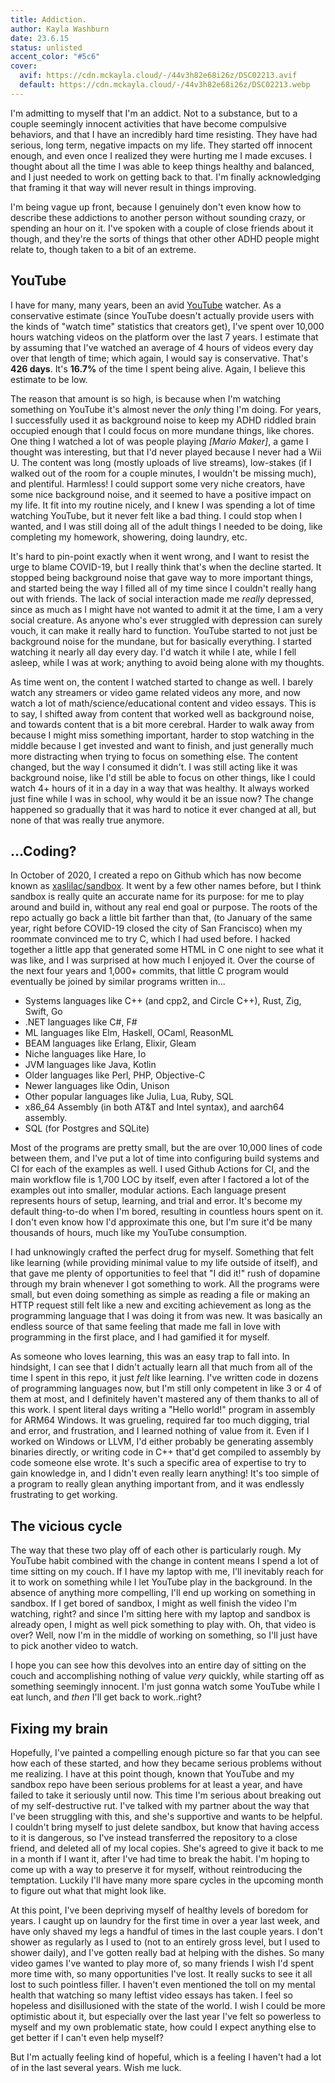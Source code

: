 ```yaml
---
title: Addiction.
author: Kayla Washburn
date: 23.6.15
status: unlisted
accent_color: "#5c6"
cover:
  avif: https://cdn.mckayla.cloud/-/44v3h82e68i26z/DSC02213.avif
  default: https://cdn.mckayla.cloud/-/44v3h82e68i26z/DSC02213.webp
---
```


I'm admitting to myself that I'm an addict. Not to a substance, but to a couple seemingly
innocent activities that have become compulsive behaviors, and that I have an incredibly
hard time resisting. They have had serious, long term, negative impacts on my life. They
started off innocent enough, and even once I realized they were hurting me I made excuses.
I thought about all the time I was able to keep things healthy and balanced, and I just
needed to work on getting back to that. I'm finally acknowledging that framing it that
way will never result in things improving.

I'm being vague up front, because I genuinely don't even know how to describe these
addictions to another person without sounding crazy, or spending an hour on it. I've
spoken with a couple of close friends about it though, and they're the sorts of things
that other other ADHD people might relate to, though taken to a bit of an extreme.

## YouTube

I have for many, many years, been an avid [YouTube] watcher. As a conservative estimate
(since YouTube doesn't actually provide users with the kinds of "watch time" statistics
that creators get), I've spent over 10,000 hours watching videos on the platform over the
last 7 years. I estimate that by assuming that I've watched an average of 4 hours of
videos every day over that length of time; which again, I would say is conservative.
That's **426 days**. It's **16.7%** of the time I spent being alive. Again, I believe
this estimate to be low.

The reason that amount is so high, is because when I'm watching something on YouTube it's
almost never the _only_ thing I'm doing. For years, I successfully used it as background
noise to keep my ADHD riddled brain occupied enough that I could focus on more mundane
things, like chores. One thing I watched a lot of was people playing _[Mario Maker]_, a
game I thought was interesting, but that I'd never played because I never had a Wii U. The
content was long (mostly uploads of live streams), low-stakes (if I walked out of the room
for a couple minutes, I wouldn't be missing much), and plentiful. Harmless! I could
support some very niche creators, have some nice background noise, and it seemed to have a
positive impact on my life. It fit into my routine nicely, and I knew I was spending a lot
of time watching YouTube, but it never felt like a bad thing. I could stop when I wanted,
and I was still doing all of the adult things I needed to be doing, like completing my
homework, showering, doing laundry, etc.

It's hard to pin-point exactly when it went wrong, and I want to resist the urge to blame
COVID-19, but I really think that's when the decline started. It stopped being background
noise that gave way to more important things, and started being the way I filled all of my
time since I couldn't really hang out with friends. The lack of social interaction made me
_really_ depressed, since as much as I might have not wanted to admit it at the time, I am
a very social creature. As anyone who's ever struggled with depression can surely vouch,
it can make it really hard to function. YouTube started to not just be background noise
for the mundane, but for basically everything. I started watching it nearly all day every
day. I'd watch it while I ate, while I fell asleep, while I was at work; anything to avoid
being alone with my thoughts.

As time went on, the content I watched started to change as well. I barely watch any
streamers or video game related videos any more, and now watch a lot of math/science/educational
content and video essays. This is to say, I shifted away from content that worked well
as background noise, and towards content that is a bit more cerebral. Harder to walk away
from because I might miss something important, harder to stop watching in the middle
because I get invested and want to finish, and just generally much more distracting when
trying to focus on something else. The content changed, but the way I consumed it didn't.
I was still acting like it was background noise, like I'd still be able to focus on other
things, like I could watch 4+ hours of it in a day in a way that was healthy. It always
worked just fine while I was in school, why would it be an issue now? The change happened
so gradually that it was hard to notice it ever changed at all, but none of that was
really true anymore.

## ...Coding?

In October of 2020, I created a repo on Github which has now become known as
[xaslilac/sandbox]. It went by a few other names before, but I think sandbox is really
quite an accurate name for its purpose: for me to play around and build in, without any
real end goal or purpose. The roots of the repo actually go back a little bit farther than
that, (to January of the same year, right before COVID-19 closed the city of San Francisco)
when my roommate convinced me to try C, which I had used before. I hacked together a
little app that generated some HTML in C one night to see what it was like, and I was
surprised at how much I enjoyed it. Over the course of the next four years and 1,000+
commits, that little C program would eventually be joined by similar programs written in...

- Systems languages like C++ (and cpp2, and Circle C++), Rust, Zig, Swift, Go
- .NET languages like C#, F#
- ML languages like Elm, Haskell, OCaml, ReasonML
- BEAM languages like Erlang, Elixir, Gleam
- Niche languages like Hare, Io
- JVM languages like Java, Kotlin
- Older languages like Perl, PHP, Objective-C
- Newer languages like Odin, Unison
- Other popular languages like Julia, Lua, Ruby, SQL
- x86_64 Assembly (in both AT&T and Intel syntax), and aarch64 assembly.
- SQL (for Postgres and SQLite)

Most of the programs are pretty small, but the are over 10,000 lines of code between them,
and I've put a lot of time into configuring build systems and CI for each of the examples
as well. I used Github Actions for CI, and the main workflow file is 1,700 LOC by itself,
even after I factored a lot of the examples out into smaller, modular actions. Each
language present represents hours of setup, learning, and trial and error. It's become my
default thing-to-do when I'm bored, resulting in countless hours spent on it. I don't
even know how I'd approximate this one, but I'm sure it'd be many thousands of hours, much
like my YouTube consumption.

I had unknowingly crafted the perfect drug for myself. Something that felt like learning
(while providing minimal value to my life outside of itself), and that gave me plenty of
opportunities to feel that "I did it!" rush of dopamine through my brain whenever I got
something to work. All the programs were small, but even doing something as simple as
reading a file or making an HTTP request still felt like a new and exciting achievement
as long as the programming language that I was doing it from was new. It was basically an
endless source of that same feeling that made me fall in love with programming in the
first place, and I had gamified it for myself.

As someone who loves learning, this was an easy trap to fall into. In hindsight, I can see
that I didn't actually learn all that much from all of the time I spent in this repo, it
just _felt_ like learning. I've written code in dozens of programming languages now, but
I'm still only competent in like 3 or 4 of them at most, and I definitely haven't mastered
any of them thanks to all of this work. I spent literal days writing a "Hello world!"
program in assembly for ARM64 Windows. It was grueling, required far too much digging,
trial and error, and frustration, and I learned nothing of value from it. Even if I worked
on Windows or LLVM, I'd either probably be generating assembly binaries directly, or
writing code in C++ that'd get compiled to assembly by code someone else wrote. It's such
a specific area of expertise to try to gain knowledge in, and I didn't even really learn
anything! It's too simple of a program to really glean anything important from, and it was
endlessly frustrating to get working.

## The vicious cycle

The way that these two play off of each other is particularly rough. My YouTube habit
combined with the change in content means I spend a lot of time sitting on my couch. If
I have my laptop with me, I'll inevitably reach for it to work on something while I let
YouTube play in the background. In the absence of anything more compelling, I'll end up
working on something in sandbox. If I get bored of sandbox, I might as well finish the
video I'm watching, right? and since I'm sitting here with my laptop and sandbox is
already open, I might as well pick something to play with. Oh, that video is over? Well,
now I'm in the middle of working on something, so I'll just have to pick another video
to watch.

I hope you can see how this devolves into an entire day of sitting on the couch and
accomplishing nothing of value _very_ quickly, while starting off as something seemingly
innocent. I'm just gonna watch some YouTube while I eat lunch, and _then_ I'll get back
to work..right?

## Fixing my brain

Hopefully, I've painted a compelling enough picture so far that you can see how each of
these started, and how they became serious problems without me realizing. I have at this
point though, known that YouTube and my sandbox repo have been serious problems for at
least a year, and have failed to take it seriously until now. This time I'm serious about
breaking out of my self-destructive rut. I've talked with my partner about the way that
I've been struggling with this, and she's supportive and wants to be helpful. I couldn't
bring myself to just delete sandbox, but know that having access to it is dangerous, so
I've instead transferred the repository to a close friend, and deleted all of my local
copies. She's agreed to give it back to me in a month if I want it, after I've had time to
break the habit. I'm hoping to come up with a way to preserve it for myself, without
reintroducing the temptation. Luckily I'll have many more spare cycles in the upcoming
month to figure out what that might look like.

At this point, I've been depriving myself of healthy levels of boredom for years. I caught
up on laundry for the first time in over a year last week, and have only shaved my legs a
handful of times in the last couple years. I don't shower as regularly as I used to (not
to an entirely gross level, but I used to shower daily), and I've gotten really bad at
helping with the dishes. So many video games I've wanted to play more of, so many friends
I wish I'd spent more time with, so many opportunities I've lost. It really sucks to see it
all lost to such pointless filler. I haven't even mentioned the toll on my mental health
that watching so many leftist video essays has taken. I feel so hopeless and disillusioned
with the state of the world. I wish I could be more optimistic about it, but especially
over the last year I've felt so powerless to myself and my own problematic state, how
could I expect anything else to get better if I can't even help myself?

But I'm actually feeling kind of hopeful, which is a feeling I haven't had a lot
of in the last several years. Wish me luck.

[youtube]: https://youtube.com
[xaslilac/sandbox]: https://github.com/xaslilac/sandbox
